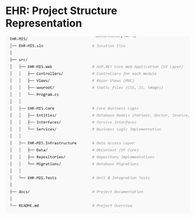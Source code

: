 # EHR: Project Structure Representation

![EHR-MIS Screenshot](EHR_Project_Structure_Representation.png)

